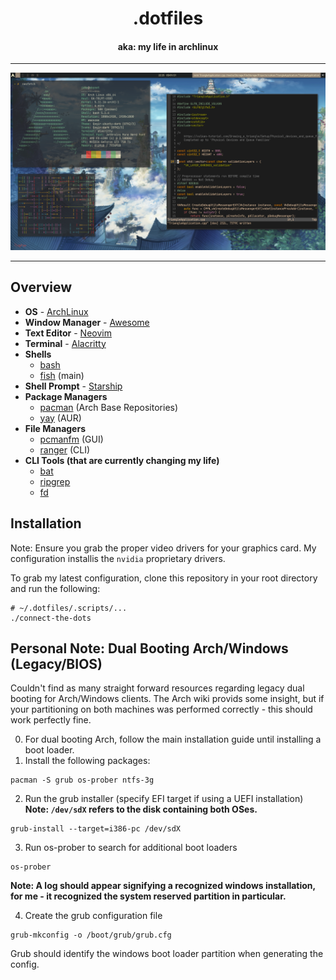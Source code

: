 <h1 align="center">.dotfiles</h1>
<h4 align="center">aka: my life in archlinux</h4>

---

<p align="center">
    <img src="skynet.png" alt="Skynet" />
</p>

---

## Overview
- **OS** - [ArchLinux](https://archlinux.org/)
- **Window Manager** - [Awesome](https://awesomewm.org/)
- **Text Editor** - [Neovim](https://neovim.io/)
- **Terminal** - [Alacritty](https://github.com/alacritty/alacritty)
- **Shells**
  - [bash](https://www.gnu.org/software/bash/)
  - [fish](https://fishshell.com/) (main)
- **Shell Prompt** - [Starship](https://starship.rs/)
- **Package Managers**
  - [pacman](https://wiki.archlinux.org/title/pacman) (Arch Base Repositories)
  - [yay](https://github.com/Jguer/yay) (AUR)
- **File Managers**
  - [pcmanfm](https://wiki.archlinux.org/title/PCManFM) (GUI)
  - [ranger](https://github.com/ranger/ranger) (CLI)
- **CLI Tools (that are currently changing my life)**
  - [bat](https://github.com/sharkdp/bat)
  - [ripgrep](https://github.com/BurntSushi/ripgrep)
  - [fd](https://github.com/sharkdp/fd)

## Installation
Note: Ensure you grab the proper video drivers for your graphics card.
My configuration installis the `nvidia` proprietary drivers.

To grab my latest configuration, clone this repository in your root directory and run the following:
```
# ~/.dotfiles/.scripts/...
./connect-the-dots
```

## Personal Note: Dual Booting Arch/Windows (Legacy/BIOS)
Couldn't find as many straight forward resources regarding legacy dual booting for Arch/Windows clients.
The Arch wiki provids some insight, but if your partitioning on both machines was performed correctly - this should work perfectly fine.

0. For dual booting Arch, follow the main installation guide until installing a boot loader.
1. Install the following packages:

```
pacman -S grub os-prober ntfs-3g
```
2. Run the grub installer (specify EFI target if using a UEFI installation)
**Note: `/dev/sdX` refers to the disk containing both OSes.**
```
grub-install --target=i386-pc /dev/sdX
```
3. Run os-prober to search for additional boot loaders
```
os-prober
```
**Note: A log should appear signifying a recognized windows installation, for me - it recognized the __system reserved__ partition in particular.**

4. Create the grub configuration file
```
grub-mkconfig -o /boot/grub/grub.cfg
```
Grub should identify the windows boot loader partition when generating the config.
